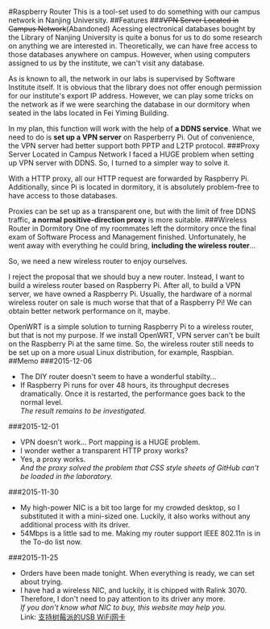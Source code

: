 #Raspberry Router
This is a tool-set used to do something with our campus network in Nanjing University.
##Features
###~~VPN Server Located in Campus Network~~(Abandoned)
Acessing electronical databases bought by the Library of Nanjing University is quite a bonus for us to do some research on anything we are interested in. Theoretically, we can have free access to those databases anywhere on campus. However, when using computers assigned to us by the institute, we can't visit any database.

As is known to all, the network in our labs is supervised by Software Institute itself. It is obvious that the library does not offer enough permission for our institute's export IP address. However, we can play some tricks on the network as if we were searching the database in our dormitory when seated in the labs located in Fei Yiming Building.

In my plan, this function will work with the help of **a DDNS service**. What we need to do is **set up a VPN server** on Rasperberry Pi. Out of convenience, the VPN server had better support both PPTP and L2TP protocol.
###Proxy Server Located in Campus Network
I faced a HUGE problem when setting up VPN server with DDNS. So, I turned to a simpler way to solve it.

With a HTTP proxy, all our HTTP request are forwarded by Raspberry Pi. Additionally, since Pi is located in dormitory, it is absolutely problem-free to have access to those databases.

Proxies can be set up as a transparent one, but with the limit of free DDNS traffic, **a normal positive-direction proxy** is more suitable.
###Wireless Router in Dormitory
One of my roommates left the dormitory once the final exam of Software Process and Management finished. Unfortunately, he went away with everything he could bring, **including the wireless router**...

So, we need a new wireless router to enjoy ourselves.

I reject the proposal that we should buy a new router. Instead, I want to build a wireless router based on Raspberry Pi. After all, to build a VPN server, we have owned a Raspberry Pi. Usually, the hardware of a normal wireless router on sale is much worse that that of a Raspberry Pi! We can obtain better network performance on it, maybe.

OpenWRT is a simple solution to turning Raspberry Pi to a wireless router, but that is not my purpose. If we install OpenWRT, VPN server can't be built on the Raspberry Pi at the same time. So, the wireless router still needs to be set up on a more usual Linux distribution, for example, Raspbian.
##Memo
###2015-12-06
* The DIY router doesn't seem to have a wonderful stabilty...
* If Raspberry Pi runs for over 48 hours, its throughput decreses dramatically. Once it is restarted, the performance goes back to the normal level.  
*The result remains to be investigated.*

###2015-12-01
* VPN doesn't work... Port mapping is a HUGE problem.
* I wonder wether a transparent HTTP proxy works?
* Yes, a proxy works.  
*And the proxy solved the problem that CSS style sheets of GitHub can't be loaded in the laboratory.*

###2015-11-30
* My high-power NIC is a bit too large for my crowded desktop, so I substituted it with a mini-sized one. Luckily, it also works without any additional process with its driver.
* 54Mbps is a little sad to me. Making my router support IEEE 802.11n is in the To-do list now.

###2015-11-25
* Orders have been made tonight. When everything is ready, we can set about trying.
* I have had a wireless NIC, and luckily, it is chipped with Ralink 3070. Therefore, I don't need to pay attention to its driver any more.  
*If you don't know what NIC to buy, this website may help you.*  
Link: [支持树莓派的USB WiFi网卡](http://shumeipai.nxez.com/2013/08/25/usb-wifi-nic-for-pi.html)
